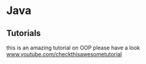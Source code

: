 # Java
## Tutorials
 this is an amazing tutorial on OOP please have a look
 www.youtube.com/checkthisawesometutorial
